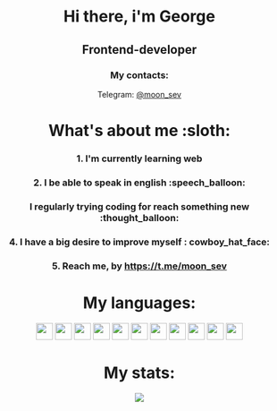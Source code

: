 <div id="header" align="center">
<h1>Hi there, i'm George</h1>
<h2>Frontend-developer</h2>
<h3>My contacts:</h3>
<p>Telegram:
<a href="https://t.me/moon_sev">@moon_sev</a>
</р>
</div>

<div align="center">
 <h1>What's about me :sloth:</h1>
 <h3>1. I'm currently learning web</h3>
 <h3>2. I be able to speak in english :speech_balloon:</h3>
 <h3>I regularly trying coding for reach something new :thought_balloon:</h3>
 <h3>4. I have a big desire to improve myself : cowboy_hat_face:</h3>
 <h3>5. Reach me, by <a href="https://t.me/moon_sev">https://t.me/moon_sev</a></h3>
</div>
 
<div display="flex" align="center">
<h1>My languages:</h1>
<img src="https://cdn.jsdelivr.net/gh/devicons/devicon@latest/icons/javascript/javascript-original.svg" width="30" height="30" />
<img src="https://cdn.jsdelivr.net/gh/devicons/devicon@latest/icons/css3/css3-original-wordmark.svg" width="30" height="30" />
<img src="https://cdn.jsdelivr.net/gh/devicons/devicon@latest/icons/sass/sass-original.svg" width="30" height="30" />
<img src="https://cdn.jsdelivr.net/gh/devicons/devicon@latest/icons/npm/npm-original-wordmark.svg" width="30" height="30" />
<img src="https://cdn.jsdelivr.net/gh/devicons/devicon@latest/icons/vuejs/vuejs-original-wordmark.svg" width="30" height="30" />
<img src="https://cdn.jsdelivr.net/gh/devicons/devicon@latest/icons/html5/html5-original-wordmark.svg" width="30" height="30" />
<img src="https://cdn.jsdelivr.net/gh/devicons/devicon@latest/icons/github/github-original.svg" width="30" height="30" />
<img src="https://cdn.jsdelivr.net/gh/devicons/devicon@latest/icons/webpack/webpack-original.svg" width="30" height="30" />
<img src="https://cdn.jsdelivr.net/gh/devicons/devicon@latest/icons/gulp/gulp-plain.svg" width="30" height="30" />
<img src="https://cdn.jsdelivr.net/gh/devicons/devicon@latest/icons/vscode/vscode-original-wordmark.svg" width="30" height="30"/>
<img src="https://cdn.jsdelivr.net/gh/devicons/devicon@latest/icons/figma/figma-original.svg" width="30" height="30"/>                                  
</div>

<div align="center">
  <h1>My stats:</h1>
  <img src="http://github-profile-summary-cards.vercel.app/api/cards/profile-details?username=rmoongit&theme=vue"/>
</div>
